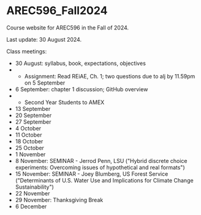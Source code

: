 # AREC596_Fall2024
Course website for AREC596 in the Fall of 2024. 

Last update: 30 August 2024. 

Class meetings:
- 30 August: syllabus, book, expectations, objectives
- - Assignment: Read REiAE, Ch. 1; two questions due to alj by 11.59pm on 5 September 
- 6 September: chapter 1 discussion; GitHub overview
- - Second Year Students to AMEX
- 13 September
- 20 September
- 27 September
- 4 October
- 11 October
- 18 October
- 25 October
- 1 November
- 8 November: SEMINAR - Jerrod Penn, LSU ("Hybrid discrete choice experiments: Overcoming issues of hypothetical and real formats")
- 15 November: SEMINAR - Joey Blumberg, US Forest Service ("Determinants of U.S. Water Use and Implications for Climate Change Sustainability")
- 22 November
- 29 November: Thanksgiving Break
- 6 December
